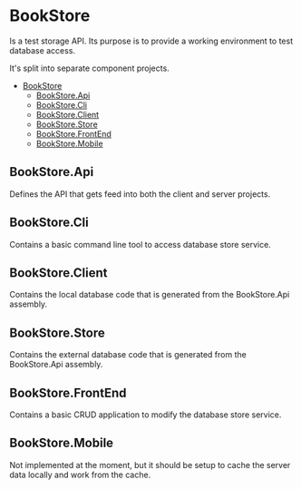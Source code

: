 # BookStore

Is a test storage API. Its purpose is to provide a working environment to test database access. 

It's split into separate component projects.

- [BookStore](#bookstore)
  - [BookStore.Api](#bookstoreapi)
  - [BookStore.Cli](#bookstorecli)
  - [BookStore.Client](#bookstoreclient)
  - [BookStore.Store](#bookstorestore)
  - [BookStore.FrontEnd](#bookstorefrontend)
  - [BookStore.Mobile](#bookstoremobile)

## BookStore.Api

Defines the API that gets feed into both the client and server projects.

## BookStore.Cli

Contains a basic command line tool to access database store service.   

## BookStore.Client

Contains the local database code that is generated from the BookStore.Api assembly.

## BookStore.Store

Contains the external database code that is generated from the BookStore.Api assembly.

## BookStore.FrontEnd

Contains a basic CRUD application to modify the database store service.   

## BookStore.Mobile

Not implemented at the moment, but it should be setup to cache the server data locally and
work from the cache. 
